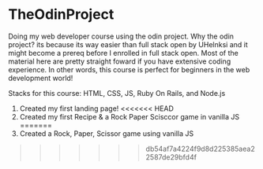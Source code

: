 # TheOdinProject
Doing my web developer course using the odin project. Why the odin project? its because its way easier than full stack open by
UHelnksi and it might become a prereq before I enrolled in full stack open. Most of the material here are pretty straight foward if 
you have extensive coding experience. In other words, this course is perfect for beginners in the web development world!

Stacks for this course: HTML, CSS, JS, Ruby On Rails, and Node.js

1. Created my first landing page!
<<<<<<< HEAD
2. Created my first Recipe & a Rock Paper Scisccor game in vanilla JS
=======
2. Created a Rock, Paper, Scissor game using vanilla JS

>>>>>>> db54af7a4224f9d8d225385aea22587de29bfd4f
